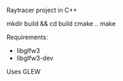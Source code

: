Raytracer project in C++

mkdir build && cd build
cmake ..
make

Requirements:
- libglfw3
- libglfw3-dev

Uses GLEW
